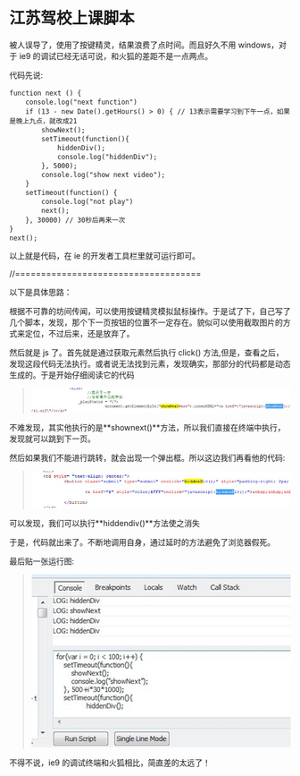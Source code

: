 江苏驾校上课脚本
 ====

被人误导了，使用了按键精灵，结果浪费了点时间。而且好久不用 windows，对于 ie9 的调试已经无话可说，和火狐的差距不是一点两点。

代码先说:
```
function next () {
    console.log("next function")
    if (13 - new Date().getHours() > 0) { // 13表示需要学习到下午一点，如果是晚上九点，就改成21
        showNext();
        setTimeout(function(){
            hiddenDiv();
            console.log("hiddenDiv");
        }, 5000);
        console.log("show next video");
    }
    setTimeout(function() {
        console.log("not play")
        next();
    }, 30000) // 30秒后再来一次
}
next();
```

以上就是代码，在 ie 的开发者工具栏里就可运行即可。

//====================================

以下是具体思路：

根据不可靠的坊间传闻，可以使用按键精灵模拟鼠标操作。于是试了下，自己写了几个脚本，发现，那个下一页按钮的位置不一定存在。貌似可以使用截取图片的方式来定位，不过后来，还是放弃了。

然后就是 js 了。首先就是通过获取元素然后执行 click() 方法,但是，查看之后，发现这段代码无法执行。或者说无法找到元素，发现确实，那部分的代码都是动态生成的。于是开始仔细阅读它的代码

> ![下一页页面代码](./images/shownext.jpg)

不难发现，其实他执行的是**shownext()**方法，所以我们直接在终端中执行，发现就可以跳到下一页。

然后如果我们不能进行跳转，就会出现一个弹出框。所以这边我们再看他的代码:

> ![消除弹出框](./images/hiddendiv.jpg)

可以发现，我们可以执行**hiddendiv()**方法使之消失

于是，代码就出来了。不断地调用自身，通过延时的方法避免了浏览器假死。

最后贴一张运行图:

> ![Console](./images/console.jpg)

不得不说，ie9 的调试终端和火狐相比，简直差的太远了！
